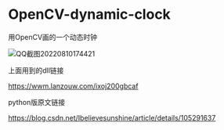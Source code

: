 # OpenCV-dynamic-clock
用OpenCV画的一个动态时钟

![QQ截图20220810174421](https://user-images.githubusercontent.com/56662006/183870591-b8495ccd-a76e-412b-b69c-8b40040c5b90.png)

上面用到的dll链接

https://wwm.lanzouw.com/ixoj200gbcaf

python版原文链接

https://blog.csdn.net/Ibelievesunshine/article/details/105291637
